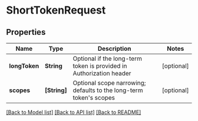 # ShortTokenRequest

## Properties
Name | Type | Description | Notes
------------ | ------------- | ------------- | -------------
**longToken** | **String** | Optional if the long-term token is provided in Authorization header | [optional] 
**scopes** | **[String]** | Optional scope narrowing; defaults to the long-term token&#39;s scopes | [optional] 

[[Back to Model list]](../README.md#documentation-for-models) [[Back to API list]](../README.md#documentation-for-api-endpoints) [[Back to README]](../README.md)


